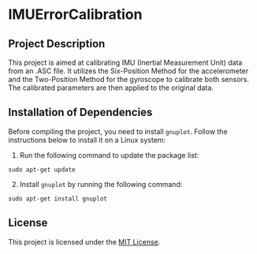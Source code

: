 # IMUErrorCalibration

## Project Description

This project is aimed at calibrating IMU (Inertial Measurement Unit) data from an .ASC file. It utilizes the Six-Position Method for the accelerometer and the Two-Position Method for the gyroscope to calibrate both sensors. The calibrated parameters are then applied to the original data.

## Installation of Dependencies

Before compiling the project, you need to install `gnuplot`. Follow the instructions below to install it on a Linux system:

1. Run the following command to update the package list:

```
sudo apt-get update
```

2. Install `gnuplot` by running the following command:

```
sudo apt-get install gnuplot
```

## License

This project is licensed under the [MIT License](LICENSE).
